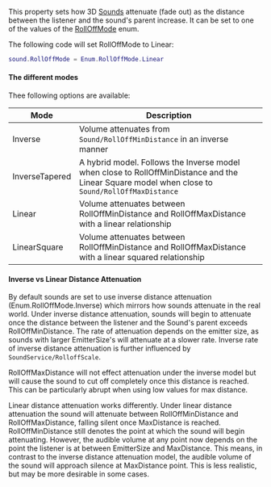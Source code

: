 This property sets how 3D [Sounds](https://create.roblox.com/docs/reference/engine/classes/Sound) attenuate (fade out) as the
distance between the listener and the sound's parent increase. It can be
set to one of the values of the [RollOffMode](https://developer.roblox.com/en-us/api-reference/enum/RollOffMode) enum.

The following code will set RollOffMode to Linear:

```lua
sound.RollOffMode = Enum.RollOffMode.Linear
```

#### The different modes

Thee following options are available:

| Mode           | Description                                                                                                                                     |
| -------------- | ----------------------------------------------------------------------------------------------------------------------------------------------- |
| Inverse        | Volume attenuates from `Sound/RollOffMinDistance` in an inverse manner                                                                          |
| InverseTapered | A hybrid model. Follows the Inverse model when close to RollOffMinDistance and the Linear Square model when close to `Sound/RollOffMaxDistance` |
| Linear         | Volume attenuates between RollOffMinDistance and RollOffMaxDistance with a linear relationship                                                  |
| LinearSquare   | Volume attenuates between RollOffMinDistance and RollOffMaxDistance with a linear squared relationship                                          |


#### Inverse vs Linear Distance Attenuation

By default sounds are set to use inverse distance attenuation
(Enum.RollOffMode.Inverse) which mirrors how sounds attenuate in the real
world. Under inverse distance attenuation, sounds will begin to attenuate
once the distance between the listener and the Sound's parent exceeds
RollOffMinDistance. The rate of attenuation depends on the emitter size,
as sounds with larger EmitterSize's will attenuate at a slower rate.
Inverse rate of inverse distance attenuation is further influenced by
`SoundService/RolloffScale`.

RollOffMaxDistance will not effect attenuation under the inverse model but
will cause the sound to cut off completely once this distance is reached.
This can be particularly abrupt when using low values for max distance.

Linear distance attenuation works differently. Under linear distance
attenuation the sound will attenuate between RollOffMinDistance and
RollOffMaxDistance, falling silent once MaxDistance is reached.
RollOffMinDistance still denotes the point at which the sound will begin
attenuating. However, the audible volume at any point now depends on the
point the listener is at between EmitterSize and MaxDistance. This means,
in contrast to the inverse distance attenuation model, the audible volume
of the sound will approach silence at MaxDistance point. This is less
realistic, but may be more desirable in some cases.